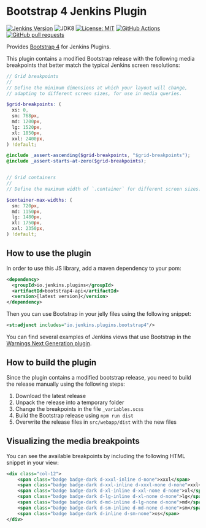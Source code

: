 # Bootstrap 4 Jenkins Plugin

[![Jenkins Version](https://img.shields.io/badge/Jenkins-2.138.4-green.svg?label=min.%20Jenkins)](https://jenkins.io/download/)
![JDK8](https://img.shields.io/badge/jdk-8-yellow.svg?label=min.%20JDK)
[![License: MIT](https://img.shields.io/badge/license-MIT-yellow.svg)](https://opensource.org/licenses/MIT)
[![GitHub Actions](https://github.com/jenkinsci/bootstrap4-api-plugin/workflows/GitHub%20Actions/badge.svg)](https://github.com/jenkinsci/bootstrap4-api-plugin/actions)
[![GitHub pull requests](https://img.shields.io/github/issues-pr/jenkinsci/bootstrap4-api-plugin.svg)](https://github.com/jenkinsci/bootstrap4-api-plugin/pulls)

Provides [Bootstrap 4](https://getbootstrap.com/) for Jenkins Plugins.

This plugin contains a modified Bootstrap release with the following media breakpoints that better match the typical
Jenkins screen resolutions:

```scss
// Grid breakpoints
//
// Define the minimum dimensions at which your layout will change,
// adapting to different screen sizes, for use in media queries.

$grid-breakpoints: (
  xs: 0,
  sm: 768px,
  md: 1200px,
  lg: 1520px,
  xl: 1850px,
  xxl: 2400px,
) !default;

@include _assert-ascending($grid-breakpoints, "$grid-breakpoints");
@include _assert-starts-at-zero($grid-breakpoints);


// Grid containers
//
// Define the maximum width of `.container` for different screen sizes.

$container-max-widths: (
  sm: 720px,
  md: 1150px,
  lg: 1480px,
  xl: 1750px,
  xxl: 2350px,
) !default;

```

## How to use the plugin

In order to use this JS library, add a maven dependency to your pom:
```xml
<dependency>
  <groupId>io.jenkins.plugins</groupId>
  <artifactId>bootstrap4-api</artifactId>
  <version>[latest version]</version>
</dependency>
```

Then you can use Bootstrap in your jelly files using the following snippet:
```xml
<st:adjunct includes="io.jenkins.plugins.bootstrap4"/>
```
 
You can find several examples of Jenkins views that use Bootstrap in the 
[Warnings Next Generation plugin](https://github.com/jenkinsci/warnings-ng-plugin).
 
## How to build the plugin

Since the plugin contains a modified bootstrap release, you need to build the release manually using the following steps:
1. Download the latest release
2. Unpack the release into a temporary folder
3. Change the breakpoints in the file `_variables.scss`
4. Build the Bootstrap release using `npm run dist` 
5. Overwrite the release files in `src/webapp/dist` with the new files

## Visualizing the media breakpoints

You can see the available breakpoints by including the following HTML snippet in your view: 

```xml
<div class="col-12">
    <span class="badge badge-dark d-xxxl-inline d-none">xxxl</span>
    <span class="badge badge-dark d-xxl-inline d-xxxl-none d-none">xxl</span>
    <span class="badge badge-dark d-xl-inline d-xxl-none d-none">xl</span>
    <span class="badge badge-dark d-lg-inline d-xl-none d-none">lg</span>
    <span class="badge badge-dark d-md-inline d-lg-none d-none">md</span>
    <span class="badge badge-dark d-sm-inline d-md-none d-none">sm</span>
    <span class="badge badge-dark d-inline d-sm-none">xs</span>
</div>
```
